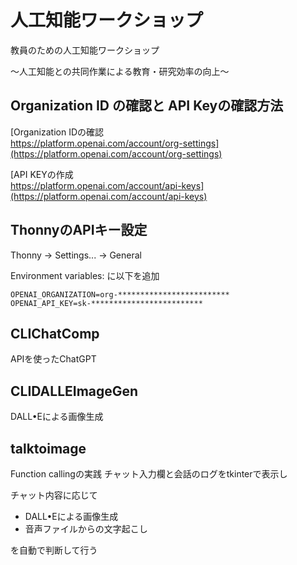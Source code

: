 # 人工知能ワークショップ

教員のための人工知能ワークショップ

〜人工知能との共同作業による教育・研究効率の向上〜


## Organization ID の確認と API Keyの確認方法

[Organization IDの確認 \
https://platform.openai.com/account/org-settings](https://platform.openai.com/account/org-settings)

[API KEYの作成 \
https://platform.openai.com/account/api-keys](https://platform.openai.com/account/api-keys)



## ThonnyのAPIキー設定
Thonny → Settings... → General

Environment variables: に以下を追加
```
OPENAI_ORGANIZATION=org-*************************
OPENAI_API_KEY=sk-*************************
```


## CLIChatComp

APIを使ったChatGPT


## CLIDALLEImageGen

DALL•Eによる画像生成


## talktoimage

Function callingの実践
チャット入力欄と会話のログをtkinterで表示し

チャット内容に応じて

- DALL•Eによる画像生成
- 音声ファイルからの文字起こし

を自動で判断して行う
